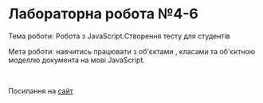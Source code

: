
<h1>Лабораторна робота №4-6</h1>
<p>Тема роботи: Робота з JavaScript.Створення тесту для студентів</p>
<p>Мета роботи: навчитись працювати з об'єктами , класами та об'єктною моделлю документа на мові JavaScript.</p>
<br>
<p>Посилання на  <a href="https://lizziss.github.io/WEB_LAB3/" target="_blank">сайт </a></p>
